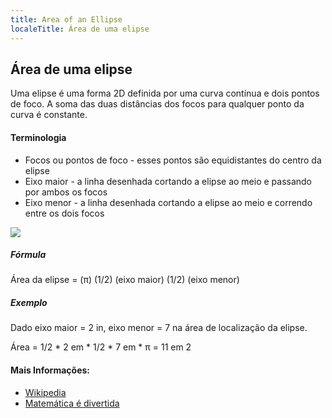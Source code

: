 ```yaml
---
title: Area of an Ellipse
localeTitle: Área de uma elipse
---
```

## Área de uma elipse

Uma elipse é uma forma 2D definida por uma curva contínua e dois pontos de foco. A soma das duas distâncias dos focos para qualquer ponto da curva é constante.

#### Terminologia

*   Focos ou pontos de foco - esses pontos são equidistantes do centro da elipse
*   Eixo maior - a linha desenhada cortando a elipse ao meio e passando por ambos os focos
*   Eixo menor - a linha desenhada cortando a elipse ao meio e correndo entre os dois focos

![](https://jwolfgang.info/wp-content/uploads/2017/10/area-of-ellipse2.png)

##### Fórmula

Área da elipse = (π) (1/2) (eixo maior) (1/2) (eixo menor)

##### Exemplo

Dado eixo maior = 2 in, eixo menor = 7 na área de localização da elipse.

Área = 1/2 \* 2 em \* 1/2 \* 7 em \* π = 11 em 2

#### Mais Informações:

*   [Wikipedia](https://en.wikipedia.org/wiki/Ellipse)
*   [Matemática é divertida](https://www.mathsisfun.com/geometry/ellipse.html)